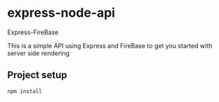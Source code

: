 # express-node-api
Express-FireBase

This is a simple API using Express and FireBase to get you started with server side rendering

## Project setup
```
npm install